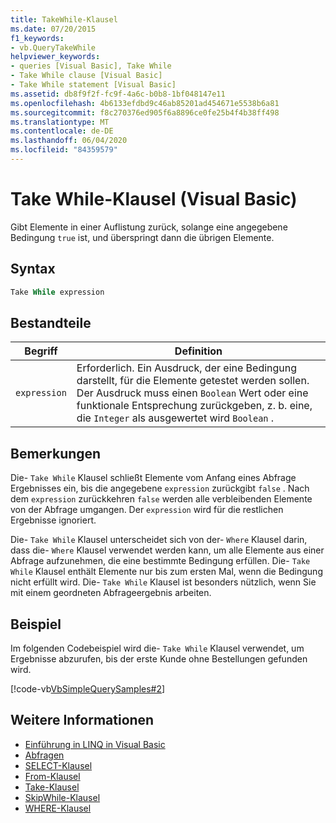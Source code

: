 ```yaml
---
title: TakeWhile-Klausel
ms.date: 07/20/2015
f1_keywords:
- vb.QueryTakeWhile
helpviewer_keywords:
- queries [Visual Basic], Take While
- Take While clause [Visual Basic]
- Take While statement [Visual Basic]
ms.assetid: db8f9f2f-fc9f-4a6c-b0b8-1bf048147e11
ms.openlocfilehash: 4b6133efdbd9c46ab85201ad454671e5538b6a81
ms.sourcegitcommit: f8c270376ed905f6a8896ce0fe25b4f4b38ff498
ms.translationtype: MT
ms.contentlocale: de-DE
ms.lasthandoff: 06/04/2020
ms.locfileid: "84359579"
---
```

# <a name="take-while-clause-visual-basic"></a>Take While-Klausel (Visual Basic)
Gibt Elemente in einer Auflistung zurück, solange eine angegebene Bedingung `true` ist, und überspringt dann die übrigen Elemente.  
  
## <a name="syntax"></a>Syntax  
  
```vb  
Take While expression  
```  
  
## <a name="parts"></a>Bestandteile  
  
|Begriff|Definition|  
|---|---|  
|`expression`|Erforderlich. Ein Ausdruck, der eine Bedingung darstellt, für die Elemente getestet werden sollen. Der Ausdruck muss einen `Boolean` Wert oder eine funktionale Entsprechung zurückgeben, z. b. eine, die `Integer` als ausgewertet wird `Boolean` .|  
  
## <a name="remarks"></a>Bemerkungen  
 Die- `Take While` Klausel schließt Elemente vom Anfang eines Abfrage Ergebnisses ein, bis die angegebene `expression` zurückgibt `false` . Nach dem `expression` zurückkehren `false` werden alle verbleibenden Elemente von der Abfrage umgangen. Der `expression` wird für die restlichen Ergebnisse ignoriert.  
  
 Die- `Take While` Klausel unterscheidet sich von der- `Where` Klausel darin, dass die- `Where` Klausel verwendet werden kann, um alle Elemente aus einer Abfrage aufzunehmen, die eine bestimmte Bedingung erfüllen. Die- `Take While` Klausel enthält Elemente nur bis zum ersten Mal, wenn die Bedingung nicht erfüllt wird. Die- `Take While` Klausel ist besonders nützlich, wenn Sie mit einem geordneten Abfrageergebnis arbeiten.  
  
## <a name="example"></a>Beispiel  
 Im folgenden Codebeispiel wird die- `Take While` Klausel verwendet, um Ergebnisse abzurufen, bis der erste Kunde ohne Bestellungen gefunden wird.  
  
 [!code-vb[VbSimpleQuerySamples#2](~/samples/snippets/visualbasic/VS_Snippets_VBCSharp/VbSimpleQuerySamples/VB/QuerySamples1.vb#2)]  
  
## <a name="see-also"></a>Weitere Informationen

- [Einführung in LINQ in Visual Basic](../../programming-guide/language-features/linq/introduction-to-linq.md)
- [Abfragen](index.md)
- [SELECT-Klausel](select-clause.md)
- [From-Klausel](from-clause.md)
- [Take-Klausel](take-clause.md)
- [SkipWhile-Klausel](skip-while-clause.md)
- [WHERE-Klausel](where-clause.md)
